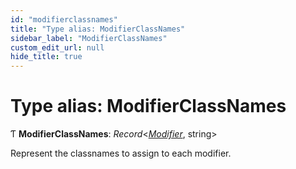 ```yaml
---
id: "modifierclassnames"
title: "Type alias: ModifierClassNames"
sidebar_label: "ModifierClassNames"
custom_edit_url: null
hide_title: true
---
```


# Type alias: ModifierClassNames

Ƭ **ModifierClassNames**: *Record*<[*Modifier*](modifier.md), string\>

Represent the classnames to assign to each modifier.
